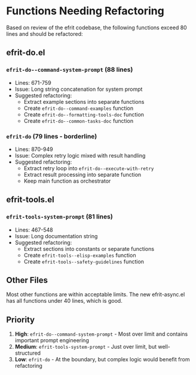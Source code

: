 # Functions Needing Refactoring

Based on review of the efrit codebase, the following functions exceed 80 lines and should be refactored:

## efrit-do.el

### `efrit-do--command-system-prompt` (88 lines)
- Lines: 671-759
- Issue: Long string concatenation for system prompt
- Suggested refactoring:
  - Extract example sections into separate functions
  - Create `efrit-do--command-examples` function
  - Create `efrit-do--formatting-tools-doc` function
  - Create `efrit-do--common-tasks-doc` function

### `efrit-do` (79 lines - borderline)
- Lines: 870-949
- Issue: Complex retry logic mixed with result handling
- Suggested refactoring:
  - Extract retry loop into `efrit-do--execute-with-retry`
  - Extract result processing into separate function
  - Keep main function as orchestrator

## efrit-tools.el

### `efrit-tools-system-prompt` (81 lines)
- Lines: 467-548
- Issue: Long documentation string
- Suggested refactoring:
  - Extract sections into constants or separate functions
  - Create `efrit-tools--elisp-examples` function
  - Create `efrit-tools--safety-guidelines` function

## Other Files

Most other functions are within acceptable limits. The new efrit-async.el has all functions under 40 lines, which is good.

## Priority

1. **High**: `efrit-do--command-system-prompt` - Most over limit and contains important prompt engineering
2. **Medium**: `efrit-tools-system-prompt` - Just over limit, but well-structured
3. **Low**: `efrit-do` - At the boundary, but complex logic would benefit from refactoring